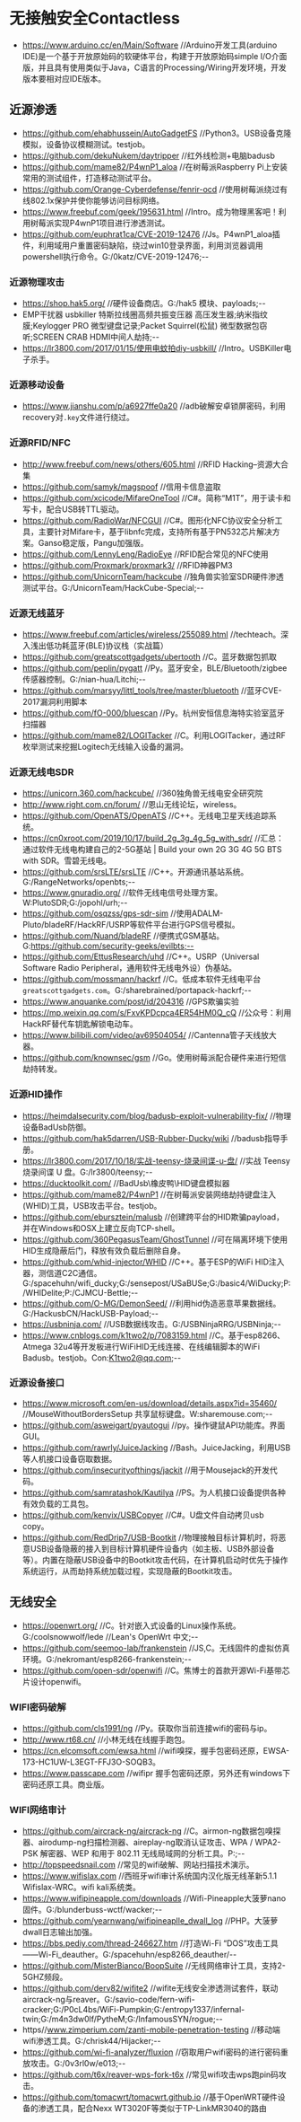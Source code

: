 # 无接触安全Contactless
- https://www.arduino.cc/en/Main/Software    //Arduino开发工具(arduino IDE)是一个基于开放原始码的软硬体平台，构建于开放原始码simple I/O介面版，并且具有使用类似于Java，C语言的Processing/Wiring开发环境，开发版本要相对应IDE版本。
## 近源渗透
- https://github.com/ehabhussein/AutoGadgetFS    //Python3。USB设备克隆模拟，设备协议模糊测试。testjob。
- https://github.com/dekuNukem/daytripper    //红外线检测+电脑badusb
- https://github.com/mame82/P4wnP1_aloa    //在树莓派Raspberry Pi上安装常用的测试组件，打造移动测试平台。
- https://github.com/Orange-Cyberdefense/fenrir-ocd    //使用树莓派绕过有线802.1x保护并使你能够访问目标网络。
- https://www.freebuf.com/geek/195631.html    //Intro。成为物理黑客吧！利用树莓派实现P4wnP1项目进行渗透测试。
- https://github.com/euphrat1ca/CVE-2019-12476    //Js。P4wnP1_aloa插件，利用域用户重置密码缺陷，绕过win10登录界面，利用浏览器调用powershell执行命令。G:/0katz/CVE-2019-12476;--
### 近源物理攻击
- https://shop.hak5.org/    //硬件设备商店。G:/hak5 模块、payloads;--
- EMP干扰器 usbkiller 特斯拉线圈高频共振变压器 高压发生器;纳米指纹膜;Keylogger PRO 微型键盘记录;Packet Squirrel(松鼠) 微型数据包窃听;SCREEN CRAB HDMI中间人劫持;--
- https://lr3800.com/2017/01/15/使用电蚊拍diy-usbkill/    //Intro。USBKiller电子杀手。
### 近源移动设备
- https://www.jianshu.com/p/a6927ffe0a20    //adb破解安卓锁屏密码，利用recovery对`.key`文件进行绕过。
### 近源RFID/NFC
- http://www.freebuf.com/news/others/605.html    //RFID Hacking–资源大合集
- https://github.com/samyk/magspoof    //信用卡信息盗取
- https://github.com/xcicode/MifareOneTool   //C#。简称“M1T”，用于读卡和写卡，配合USB转TTL驱动。
- https://github.com/RadioWar/NFCGUI    //C#。图形化NFC协议安全分析工具，主要针对Mifare卡，基于libnfc完成，支持所有基于PN532芯片解决方案。Ganso稳定版，Pangu加强版。
- https://github.com/LennyLeng/RadioEye    //RFID配合常见的NFC使用
- https://github.com/Proxmark/proxmark3/    //RFID神器PM3
- https://github.com/UnicornTeam/hackcube    //独角兽实验室SDR硬件渗透测试平台。G:/UnicornTeam/HackCube-Special;--
### 近源无线蓝牙
- https://www.freebuf.com/articles/wireless/255089.html    //techteach。深入浅出低功耗蓝牙(BLE)协议栈（实战篇）
- https://github.com/greatscottgadgets/ubertooth    //C。蓝牙数据包抓取
- https://github.com/peplin/pygatt    //Py。蓝牙安全，BLE/Bluetooth/zigbee传感器控制。G:/nian-hua/Litchi;--
- https://github.com/marsyy/littl_tools/tree/master/bluetooth    //蓝牙CVE-2017漏洞利用脚本
- https://github.com/fO-000/bluescan    //Py。杭州安恒信息海特实验室蓝牙扫描器
- https://github.com/mame82/LOGITacker    //C。利用LOGITacker，通过RF枚举测试来挖掘Logitech无线输入设备的漏洞。
### 近源无线电SDR
- https://unicorn.360.com/hackcube/    //360独角兽无线电安全研究院
- http://www.right.com.cn/forum/    //恩山无线论坛，wireless。
- https://github.com/OpenATS/OpenATS    //C++。无线电卫星天线追踪系统。
- https://cn0xroot.com/2019/10/17/build_2g_3g_4g_5g_with_sdr/    //汇总：通过软件无线电构建自己的2-5G基站 | Build your own 2G 3G 4G 5G BTS with SDR。雪碧无线电。
- https://github.com/srsLTE/srsLTE    //C++。开源通讯基站系统。G:/RangeNetworks/openbts;--
- https://www.gnuradio.org/    //软件无线电信号处理方案。W:PlutoSDR;G:/jopohl/urh;--
- https://github.com/osqzss/gps-sdr-sim    //使用ADALM-Pluto/bladeRF/HackRF/USRP等软件平台进行GPS信号模拟。
- https://github.com/Nuand/bladeRF    //便携式GSM基站。G:https://github.com/security-geeks/evilbts;--
- https://github.com/EttusResearch/uhd    //C++。USRP（Universal Software Radio Peripheral，通用软件无线电外设）伪基站。
- https://github.com/mossmann/hackrf    //C。低成本软件无线电平台`greatscottgadgets.com`。G:/sharebrained/portapack-hackrf;--
- https://www.anquanke.com/post/id/204316    //GPS欺骗实验
- https://mp.weixin.qq.com/s/FxvKPDcpca4ER54HM0Q_cQ    //公众号：利用HackRF替代车钥匙解锁电动车。
- https://www.bilibili.com/video/av69504054/    //Cantenna管子天线放大器。
- https://github.com/knownsec/gsm    //Go。使用树莓派配合硬件来进行短信劫持转发。
### 近源HID操作
- https://heimdalsecurity.com/blog/badusb-exploit-vulnerability-fix/    //物理设备BadUsb防御。
- https://github.com/hak5darren/USB-Rubber-Ducky/wiki    //badusb指导手册。
- https://lr3800.com/2017/10/18/实战-teensy-烧录间谍-u-盘/    //实战 Teensy 烧录间谍 U 盘。G:/lr3800/teensy;--
- https://ducktoolkit.com/    //BadUsb\橡皮鸭\HID键盘模拟器
- https://github.com/mame82/P4wnP1    //在树莓派安装网络劫持键盘注入(WHID)工具，USB攻击平台。testjob。
- https://github.com/ebursztein/malusb    //创建跨平台的HID欺骗payload，并在Windows和OSX上建立反向TCP-shell。
- https://github.com/360PegasusTeam/GhostTunnel    //可在隔离环境下使用HID生成隐蔽后门，释放有效负载后删除自身。
- https://github.com/whid-injector/WHID    //C++。基于ESP的WiFi HID注入器，测信道C2C通信。G:/spacehuhn/wifi_ducky;G:/sensepost/USaBUSe;G:/basic4/WiDucky;P:/WHIDelite;P:/CJMCU-Bettle;--
- https://github.com/O-MG/DemonSeed/    //利用hid伪造恶意苹果数据线。G:/HackusbCN/HackUSB-Payload;--
- https://usbninja.com/    //USB数据线攻击。G:/USBNinjaRRG/USBNinja;--
- https://www.cnblogs.com/k1two2/p/7083159.html    //C。基于esp8266、Atmega 32u4等开发板进行WiFiHID无线连接、在线编辑脚本的WiFi Badusb。testjob。Con:K1two2@qq.com;--
### 近源设备接口
- https://www.microsoft.com/en-us/download/details.aspx?id=35460/    //MouseWithoutBordersSetup 共享鼠标键盘。W:sharemouse.com;--
- https://github.com/asweigart/pyautogui    //py。操作键鼠API功能库。界面GUI。
- https://github.com/rawrly/JuiceJacking    //Bash。JuiceJacking，利用USB等人机接口设备窃取数据。
- https://github.com/insecurityofthings/jackit    //用于Mousejack的开发代码。
- https://github.com/samratashok/Kautilya    //PS。为人机接口设备提供各种有效负载的工具包。
- https://github.com/kenvix/USBCopyer    //C#。U盘文件自动拷贝usb copy。
- https://github.com/RedDrip7/USB-Bootkit    //物理接触目标计算机时，将恶意USB设备隐蔽的接入到目标计算机硬件设备内（如主板、USB外部设备等）。内置在隐蔽USB设备中的Bootkit攻击代码，在计算机启动时优先于操作系统运行，从而劫持系统加载过程，实现隐蔽的Bootkit攻击。
## 无线安全
- https://openwrt.org/    //C。针对嵌入式设备的Linux操作系统。G:/coolsnowwolf/lede //Lean's OpenWrt 中文;--
- https://github.com/seemoo-lab/frankenstein    //JS,C。无线固件的虚拟仿真环境。G:/nekromant/esp8266-frankenstein;--
- https://github.com/open-sdr/openwifi    //C。焦博士的首款开源Wi-Fi基带芯片设计openwifi。
### WIFI密码破解
- https://github.com/cls1991/ng    //Py。获取你当前连接wifi的密码与ip。
- http://www.rt68.cn/    //小林无线在线握手跑包。
- https://cn.elcomsoft.com/ewsa.html    //wifi嗅探，握手包密码还原，EWSA-173-HC1UW-L3EGT-FFJ3O-SOQB3。
- https://www.passcape.com    //wifipr 握手包密码还原，另外还有windows下密码还原工具。商业版。
### WIFI网络审计
- https://github.com/aircrack-ng/aircrack-ng    //C。airmon-ng数据包嗅探器、airodump-ng扫描检测器、aireplay-ng取消认证攻击、WPA / WPA2-PSK 解密器、WEP 和用于 802.11 无线局域网的分析工具。P:;--
- http://topspeedsnail.com    //常见的wifi破解、网站扫描技术演示。
- https://www.wifislax.com    //西班牙wifi审计系统国内汉化版无线革新5.1.1 Wifislax-WRC。wifi kali系统类。
- https://www.wifipineapple.com/downloads    //Wifi-Pineapple大菠萝nano固件。G:/blunderbuss-wctf/wacker;--
- https://github.com/yearnwang/wifipineaplle_dwall_log    //PHP。大菠萝dwall日志输出加强。
- https://bbs.pediy.com/thread-246627.htm    //打造Wi-Fi “DOS”攻击工具——Wi-Fi_deauther。G:/spacehuhn/esp8266_deauther/--
- https://github.com/MisterBianco/BoopSuite    //无线网络审计工具，支持2-5GHZ频段。
- https://github.com/derv82/wifite2    //wifite无线安全渗透测试套件，联动aircrack-ng与reaver。G:/savio-code/fern-wifi-cracker;G:/P0cL4bs/WiFi-Pumpkin;G:/entropy1337/infernal-twin;G:/m4n3dw0lf/PytheM;G:/InfamousSYN/rogue;--
- https//www.zimperium.com/zanti-mobile-penetration-testing    //移动端wifi渗透工具。G:/chrisk44/Hijacker;--
- https://github.com/wi-fi-analyzer/fluxion    //窃取用户wifi密码的进行密码重放攻击。G:/0v3rl0w/e013;--
- https://github.com/t6x/reaver-wps-fork-t6x    //常见wifi攻击wps跑pin码攻击。
- https://github.com/tomacwrt/tomacwrt.github.io    //基于OpenWRT硬件设备的渗透工具，配合Nexx WT3020F等类似于TP-LinkMR3040的路由